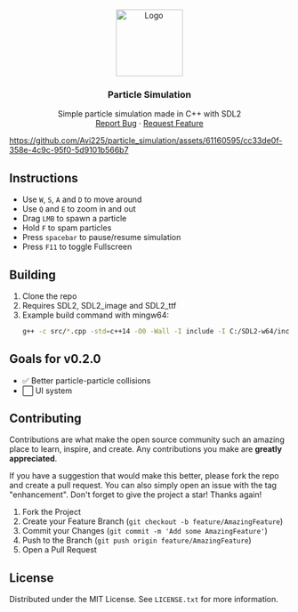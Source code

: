 <a name="readme-top"></a>

<!-- PROJECT LOGO -->
<br />
<div align="center">
  <a href="https://github.com/Avi225/particle_simulation">
    <img src="https://github.com/Avi225/particle_simulation/assets/61160595/9f35a634-993e-45a4-aabc-5e76d5e28e22" alt="Logo" width="120" height="120">
  </a>

<h3 align="center">Particle Simulation</h3>

  <p align="center">
    Simple particle simulation made in C++ with SDL2
    <br>
    <a href="https://github.com/Avi225/particle_simulation/issues">Report Bug</a>
    ·
    <a href="https://github.com/Avi225/particle_simulation/issues">Request Feature</a>
  </p>
</div>



https://github.com/Avi225/particle_simulation/assets/61160595/cc33de0f-358e-4c9c-95f0-5d9101b566b7


## Instructions
- Use `W`, `S`, `A` and `D` to move around
- Use `Q` and `E` to zoom in and out
- Drag `LMB` to spawn a particle
- Hold `F` to spam particles
- Press `spacebar` to pause/resume simulation
- Press `F11` to toggle Fullscreen



## Building
1. Clone the repo
2. Requires SDL2, SDL2_image and SDL2_ttf
3. Example build command with mingw64:
   ```sh
   g++ -c src/*.cpp -std=c++14 -O0 -Wall -I include -I C:/SDL2-w64/include && g++ -static-libgcc -static-libstdc++ *.o -o bin/x64/particles -mwindows -s -L C:/SDL2-w64/lib -lmingw32 -lSDL2main -lSDL2 -lSDL2_image -lSDL2_ttf
   

## Goals for v0.2.0

- ✅️ Better particle-particle collisions
- ⬜️ UI system

<!-- CONTRIBUTING -->
## Contributing

Contributions are what make the open source community such an amazing place to learn, inspire, and create. Any contributions you make are **greatly appreciated**.

If you have a suggestion that would make this better, please fork the repo and create a pull request. You can also simply open an issue with the tag "enhancement".
Don't forget to give the project a star! Thanks again!

1. Fork the Project
2. Create your Feature Branch (`git checkout -b feature/AmazingFeature`)
3. Commit your Changes (`git commit -m 'Add some AmazingFeature'`)
4. Push to the Branch (`git push origin feature/AmazingFeature`)
5. Open a Pull Request


<!-- LICENSE -->
## License

Distributed under the MIT License. See `LICENSE.txt` for more information.

[forks-shield]: https://img.shields.io/github/forks/github_username/repo_name.svg?style=for-the-badge
[forks-url]: https://github.com/Avi225/particle_simulation/forks
[stars-shield]: https://img.shields.io/github/stars/github_username/repo_name.svg?style=for-the-badge
[stars-url]: https://github.com/Avi225/particle_simulation/stargazers
[issues-shield]: https://img.shields.io/github/issues/github_username/repo_name.svg?style=for-the-badge
[issues-url]: https://github.com/Avi225/particle_simulation/issues
[license-shield]: https://img.shields.io/github/license/github_username/repo_name.svg?style=for-the-badge
[license-url]: https://github.com/Avi225/particle_simulation/blob/main/LICENSE
